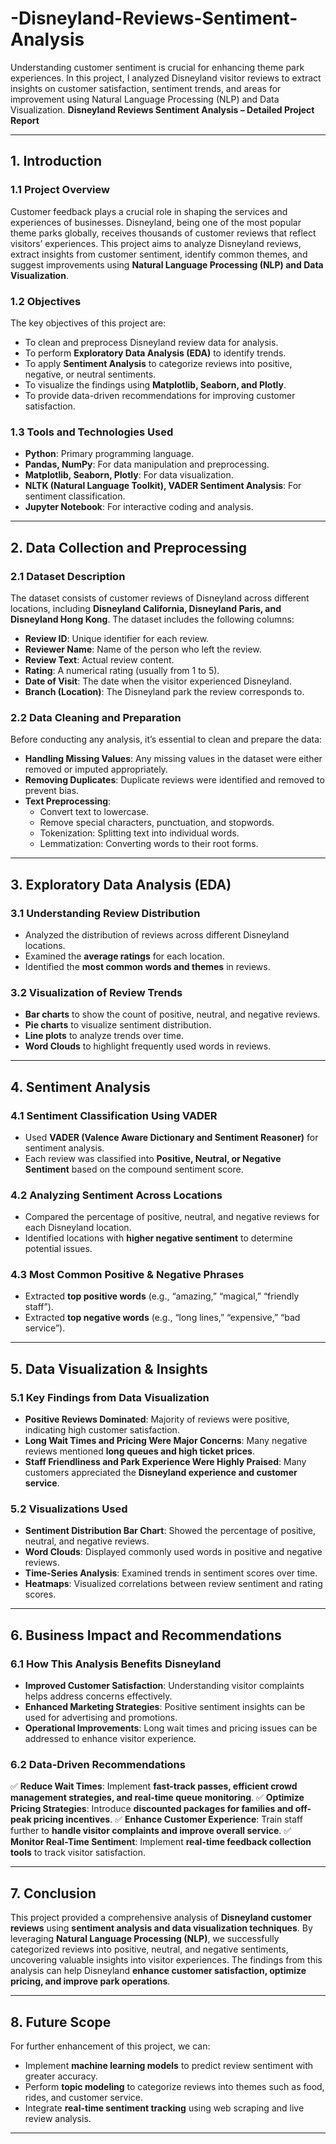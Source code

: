 # -Disneyland-Reviews-Sentiment-Analysis
Understanding customer sentiment is crucial for enhancing theme park experiences. In this project, I analyzed Disneyland visitor reviews to extract insights on customer satisfaction, sentiment trends, and areas for improvement using Natural Language Processing (NLP) and Data Visualization.
**Disneyland Reviews Sentiment Analysis – Detailed Project Report**

---

## **1. Introduction**

### **1.1 Project Overview**
Customer feedback plays a crucial role in shaping the services and experiences of businesses. Disneyland, being one of the most popular theme parks globally, receives thousands of customer reviews that reflect visitors’ experiences. This project aims to analyze Disneyland reviews, extract insights from customer sentiment, identify common themes, and suggest improvements using **Natural Language Processing (NLP) and Data Visualization**.

### **1.2 Objectives**
The key objectives of this project are:
- To clean and preprocess Disneyland review data for analysis.
- To perform **Exploratory Data Analysis (EDA)** to identify trends.
- To apply **Sentiment Analysis** to categorize reviews into positive, negative, or neutral sentiments.
- To visualize the findings using **Matplotlib, Seaborn, and Plotly**.
- To provide data-driven recommendations for improving customer satisfaction.

### **1.3 Tools and Technologies Used**
- **Python**: Primary programming language.
- **Pandas, NumPy**: For data manipulation and preprocessing.
- **Matplotlib, Seaborn, Plotly**: For data visualization.
- **NLTK (Natural Language Toolkit), VADER Sentiment Analysis**: For sentiment classification.
- **Jupyter Notebook**: For interactive coding and analysis.

---

## **2. Data Collection and Preprocessing**

### **2.1 Dataset Description**
The dataset consists of customer reviews of Disneyland across different locations, including **Disneyland California, Disneyland Paris, and Disneyland Hong Kong**. The dataset includes the following columns:
- **Review ID**: Unique identifier for each review.
- **Reviewer Name**: Name of the person who left the review.
- **Review Text**: Actual review content.
- **Rating**: A numerical rating (usually from 1 to 5).
- **Date of Visit**: The date when the visitor experienced Disneyland.
- **Branch (Location)**: The Disneyland park the review corresponds to.

### **2.2 Data Cleaning and Preparation**
Before conducting any analysis, it’s essential to clean and prepare the data:
- **Handling Missing Values**: Any missing values in the dataset were either removed or imputed appropriately.
- **Removing Duplicates**: Duplicate reviews were identified and removed to prevent bias.
- **Text Preprocessing**:
  - Convert text to lowercase.
  - Remove special characters, punctuation, and stopwords.
  - Tokenization: Splitting text into individual words.
  - Lemmatization: Converting words to their root forms.

---

## **3. Exploratory Data Analysis (EDA)**

### **3.1 Understanding Review Distribution**
- Analyzed the distribution of reviews across different Disneyland locations.
- Examined the **average ratings** for each location.
- Identified the **most common words and themes** in reviews.

### **3.2 Visualization of Review Trends**
- **Bar charts** to show the count of positive, neutral, and negative reviews.
- **Pie charts** to visualize sentiment distribution.
- **Line plots** to analyze trends over time.
- **Word Clouds** to highlight frequently used words in reviews.

---

## **4. Sentiment Analysis**

### **4.1 Sentiment Classification Using VADER**
- Used **VADER (Valence Aware Dictionary and Sentiment Reasoner)** for sentiment analysis.
- Each review was classified into **Positive, Neutral, or Negative Sentiment** based on the compound sentiment score.

### **4.2 Analyzing Sentiment Across Locations**
- Compared the percentage of positive, neutral, and negative reviews for each Disneyland location.
- Identified locations with **higher negative sentiment** to determine potential issues.

### **4.3 Most Common Positive & Negative Phrases**
- Extracted **top positive words** (e.g., “amazing,” “magical,” “friendly staff”).
- Extracted **top negative words** (e.g., “long lines,” “expensive,” “bad service”).

---

## **5. Data Visualization & Insights**

### **5.1 Key Findings from Data Visualization**
- **Positive Reviews Dominated**: Majority of reviews were positive, indicating high customer satisfaction.
- **Long Wait Times and Pricing Were Major Concerns**: Many negative reviews mentioned **long queues and high ticket prices**.
- **Staff Friendliness and Park Experience Were Highly Praised**: Many customers appreciated the **Disneyland experience and customer service**.

### **5.2 Visualizations Used**
- **Sentiment Distribution Bar Chart**: Showed the percentage of positive, neutral, and negative reviews.
- **Word Clouds**: Displayed commonly used words in positive and negative reviews.
- **Time-Series Analysis**: Examined trends in sentiment scores over time.
- **Heatmaps**: Visualized correlations between review sentiment and rating scores.

---

## **6. Business Impact and Recommendations**

### **6.1 How This Analysis Benefits Disneyland**
- **Improved Customer Satisfaction**: Understanding visitor complaints helps address concerns effectively.
- **Enhanced Marketing Strategies**: Positive sentiment insights can be used for advertising and promotions.
- **Operational Improvements**: Long wait times and pricing issues can be addressed to enhance visitor experience.

### **6.2 Data-Driven Recommendations**
✅ **Reduce Wait Times**: Implement **fast-track passes, efficient crowd management strategies, and real-time queue monitoring**.
✅ **Optimize Pricing Strategies**: Introduce **discounted packages for families and off-peak pricing incentives**.
✅ **Enhance Customer Experience**: Train staff further to **handle visitor complaints and improve overall service**.
✅ **Monitor Real-Time Sentiment**: Implement **real-time feedback collection tools** to track visitor satisfaction.

---

## **7. Conclusion**
This project provided a comprehensive analysis of **Disneyland customer reviews** using **sentiment analysis and data visualization techniques**. By leveraging **Natural Language Processing (NLP)**, we successfully categorized reviews into positive, neutral, and negative sentiments, uncovering valuable insights into visitor experiences. The findings from this analysis can help Disneyland **enhance customer satisfaction, optimize pricing, and improve park operations**.

---

## **8. Future Scope**
For further enhancement of this project, we can:
- Implement **machine learning models** to predict review sentiment with greater accuracy.
- Perform **topic modeling** to categorize reviews into themes such as food, rides, and customer service.
- Integrate **real-time sentiment tracking** using web scraping and live review analysis.

---

